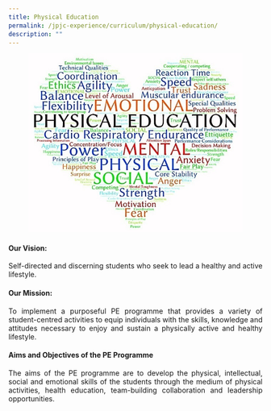 ```yaml
---
title: Physical Education
permalink: /jpjc-experience/curriculum/physical-education/
description: ""
---
```

<figure>
<img src="/images/JPJC%20Experience/Curriculum/Physical%20Education/pic1.jpg">
</figure>

<div align=justify>
<h4><strong>Our Vision:</strong></h4>
<p>Self-directed and discerning students who seek to lead a healthy and active lifestyle.</p>

<h4><strong>Our Mission:</strong></h4>
<p>To implement a purposeful PE programme that provides a variety of student-centred activities to equip individuals with the skills, knowledge and attitudes necessary to enjoy and sustain a physically active and healthy lifestyle.</p>

<h4><strong>Aims and Objectives of the PE Programme</strong></h4>
<p>
The aims of the PE programme are to develop the physical, intellectual, social and emotional skills of the students through the medium of physical activities, health education, team-building collaboration and leadership opportunities.</p>